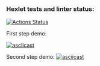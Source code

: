 ### Hexlet tests and linter status:
[![Actions Status](https://github.com/MityaDementiy/frontend-testing-react-project-lvl1/workflows/hexlet-check/badge.svg)](https://github.com/MityaDementiy/frontend-testing-react-project-lvl1/actions)

First step demo:

[![asciicast](https://asciinema.org/a/hG0GPyHBK4wEwvEbQ7cybAtRy.svg)](https://asciinema.org/a/hG0GPyHBK4wEwvEbQ7cybAtRy)

Second step demo: 
[![asciicast](https://asciinema.org/a/CRvhK7Yw0iJw49ctRre27ByT2.svg)](https://asciinema.org/a/CRvhK7Yw0iJw49ctRre27ByT2)
